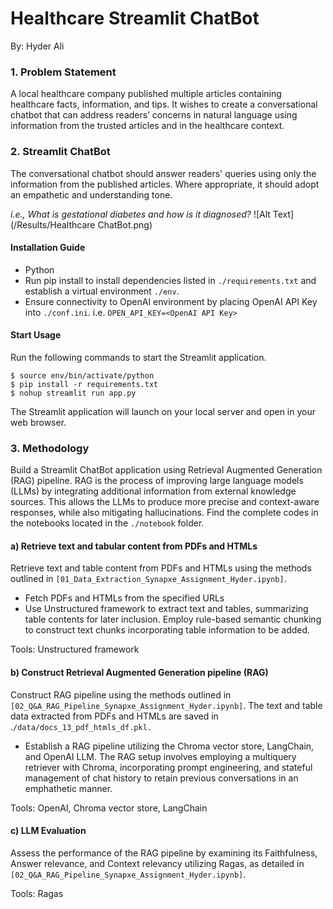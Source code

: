 # Healthcare Streamlit ChatBot 
By: Hyder Ali

### 1. Problem Statement
A local healthcare company published multiple articles containing healthcare facts,
information, and tips. It wishes to create a conversational chatbot that can address readers’
concerns in natural language using information from the trusted articles and in the
healthcare context.
### 2. Streamlit ChatBot
The conversational chatbot should answer readers' queries using only the information from
the published articles. Where appropriate, it should adopt an empathetic and understanding
tone.

_i.e., What is gestational diabetes
and how is it diagnosed?_
![Alt Text](/Results/Healthcare ChatBot.png)
#### Installation Guide
- Python
- Run pip install to install dependencies listed in `./requirements.txt` and establish a virtual environment `./env`.
- Ensure connectivity to OpenAI environment by placing OpenAI API Key into `./conf.ini`.
i.e. `OPEN_API_KEY=<OpenAI API Key>`
#### Start Usage
Run the following commands to start the Streamlit application.
```
$ source env/bin/activate/python
$ pip install -r requirements.txt
$ nohup streamlit run app.py
```
The Streamlit application will launch on your local server and open in your web browser.
### 3. Methodology
Build a Streamlit ChatBot application using Retrieval Augmented Generation (RAG) pipeline. RAG is the process of improving large language models (LLMs) by integrating additional information from external knowledge sources. This allows the LLMs to produce more precise and context-aware responses, while also mitigating hallucinations. Find the complete codes in the notebooks located in the `./notebook` folder.
#### a) Retrieve text and tabular content from PDFs and HTMLs
Retrieve text and table content from PDFs and HTMLs using the methods outlined in `[01_Data_Extraction_Synapxe_Assignment_Hyder.ipynb]`.
- Fetch PDFs and HTMLs from the specified URLs 
- Use Unstructured framework to extract text and tables, summarizing table contents for later inclusion. Employ rule-based semantic chunking to construct text chunks incorporating table information to be added.

Tools: Unstructured framework
#### b) Construct Retrieval Augmented Generation pipeline (RAG)
Construct RAG pipeline using the methods outlined in `[02_Q&A_RAG_Pipeline_Synapxe_Assignment_Hyder.ipynb]`. The text and table data extracted from PDFs and HTMLs are saved in .`/data/docs_13_pdf_htmls_df.pkl.`
- Establish a RAG pipeline utilizing the Chroma vector store, LangChain, and OpenAI LLM. The RAG setup involves employing a multiquery retriever with Chroma, incorporating prompt engineering, and stateful management of chat history to retain previous conversations in an emphathetic manner.

Tools: OpenAI, Chroma vector store, LangChain 
#### c) LLM Evaluation
Assess the performance of the RAG pipeline by examining its Faithfulness, Answer relevance, and Context relevancy utilizing Ragas, as detailed in `[02_Q&A_RAG_Pipeline_Synapxe_Assignment_Hyder.ipynb]`.

Tools: Ragas